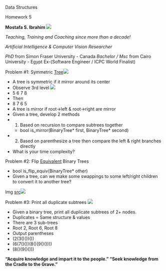 ﻿Data Structures

Homework 5

**Mostafa S. Ibrahim ![](Aspose.Words.11d40658-2d74-4eef-b85e-048fd3fcea80.001.jpeg)**

*Teaching, Training and Coaching since more than a decade!* 

*Artificial Intelligence & Computer Vision Researcher* 

*PhD* from Simon Fraser University - Canada *Bachelor / Msc* from Cairo University - Egypt Ex-(Software Engineer / ICPC World Finalist) 

Problem #1: Symmetric [Tree](https://leetcode.com/problems/symmetric-tree/)![](Aspose.Words.11d40658-2d74-4eef-b85e-048fd3fcea80.002.png)

- A tree is symmetric if it mirror around its center
- Observe 3rd level ![](Aspose.Words.11d40658-2d74-4eef-b85e-048fd3fcea80.003.jpeg)
- 5 6 7 8 
- Then 
- 8 7 6 5 
- A tree is mirror if root->left & root->right are mirror
- Given a tree, develop 2 methods
- 1) Based on recursion to compare subtrees together
  - bool is\_mirror(BinaryTree\* first, BinaryTree\* second)
- 2) Based on parenthesize a tree then compare the left & right branches directly
- What is your time complexity?


Problem #2: Flip [Equivalent](https://leetcode.com/problems/flip-equivalent-binary-trees/) Binary Trees

- bool is\_flip\_equiv(BinaryTree\* other)
- Given a tree, can we make some swappings to some left/right children to convert it to another tree?

Img [src](https://leetcode.com/problems/flip-equivalent-binary-trees/)![](Aspose.Words.11d40658-2d74-4eef-b85e-048fd3fcea80.004.jpeg)

Problem #3: Print all duplicate subtrees ![](Aspose.Words.11d40658-2d74-4eef-b85e-048fd3fcea80.005.jpeg)

- Given a binary tree, print all duplicate subtrees of 2+ nodes. 
- Duplicates = Same structure & values
- There are 3 sub-trees
- Root 2, Root 6, Root 8
- Output parentheses
- (2(3()())())
- (6(7()())(8()(9()())))
- (8()(9()()))

**“Acquire knowledge and impart it to the people.” “Seek knowledge from the Cradle to the Grave.”**

